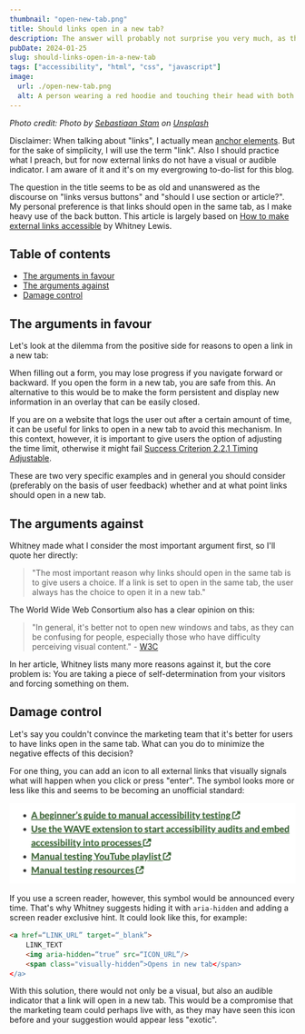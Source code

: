 ```yaml
---
thumbnail: "open-new-tab.png"
title: Should links open in a new tab?
description: The answer will probably not surprise you very much, as there are not many plausible use cases for this practice. In other words, it depends.
pubDate: 2024-01-25
slug: should-links-open-in-a-new-tab
tags: ["accessibility", "html", "css", "javascript"]
image:
  url: ./open-new-tab.png
  alt: A person wearing a red hoodie and touching their head with both hands. Instead of eyes, the person has a smiley face with two X's, created with a long exposure. Above the person it says 'target = blank FTW'.
---
```


_Photo credit: Photo by [Sebastiaan Stam](https://unsplash.com/@sebastiaanstam?utm_content=creditCopyText&utm_medium=referral&utm_source=unsplash) on [Unsplash](https://unsplash.com/photos/man-wearing-red-hoodie-RChZT-JlI9g?utm_content=creditCopyText&utm_medium=referral&utm_source=unsplash)_

Disclaimer: When talking about "links", I actually mean [anchor elements](https://developer.mozilla.org/en-US/docs/Web/HTML/Element/a). But for the sake of simplicity, I will use the term "link". Also I should practice what I preach, but for now external links do not have a visual or audible indicator. I am aware of it and it's on my evergrowing to-do-list for this blog.

The question in the title seems to be as old and unanswered as the discourse on "links versus buttons" and "should I use section or article?". My personal preference is that links should open in the same tab, as I make heavy use of the back button. This article is largely based on [How to make external links accessible](https://blog.pope.tech/2024/01/02/how-to-make-external-links-accessible) by Whitney Lewis.

## Table of contents

- [The arguments in favour](#the-arguments-in-favour)
- [The arguments against](#the-arguments-against)
- [Damage control](#damage-control)

## The arguments in favour

Let's look at the dilemma from the positive side for reasons to open a link in a new tab:

When filling out a form, you may lose progress if you navigate forward or backward. If you open the form in a new tab, you are safe from this. An alternative to this would be to make the form persistent and display new information in an overlay that can be easily closed.

If you are on a website that logs the user out after a certain amount of time, it can be useful for links to open in a new tab to avoid this mechanism. In this context, however, it is important to give users the option of adjusting the time limit, otherwise it might fail [Success Criterion 2.2.1 Timing Adjustable](https://www.w3.org/TR/WCAG22/#timing-adjustable).

These are two very specific examples and in general you should consider (preferably on the basis of user feedback) whether and at what point links should open in a new tab.

## The arguments against

Whitney made what I consider the most important argument first, so I'll quote her directly:

> "The most important reason why links should open in the same tab is to give users a choice. If a link is set to open in the same tab, the user always has the choice to open it in a new tab."

The World Wide Web Consortium also has a clear opinion on this:

> "In general, it's better not to open new windows and tabs, as they can be confusing for people, especially those who have difficulty perceiving visual content." - [W3C](https://www.w3.org/TR/WCAG20-TECHS/G200.html)

In her article, Whitney lists many more reasons against it, but the core problem is: You are taking a piece of self-determination from your visitors and forcing something on them.

## Damage control

Let's say you couldn't convince the marketing team that it's better for users to have links open in the same tab. What can you do to minimize the negative effects of this decision?

For one thing, you can add an icon to all external links that visually signals what will happen when you click or press "enter". The symbol looks more or less like this and seems to be becoming an unofficial standard:

![Links with an icon after them. The icon is a square with an arrow in it pointing upwards and to the right.](link-list-open-new-tab.png)

If you use a screen reader, however, this symbol would be announced every time. That's why Whitney suggests hiding it with `aria-hidden` and adding a screen reader exclusive hint. It could look like this, for example:

```html
<a href=“LINK_URL” target=“_blank”>
    LINK_TEXT
    <img aria-hidden=“true” src=“ICON_URL”/>
    <span class="visually-hidden”>Opens in new tab</span>
</a>
```

With this solution, there would not only be a visual, but also an audible indicator that a link will open in a new tab. This would be a compromise that the marketing team could perhaps live with, as they may have seen this icon before and your suggestion would appear less "exotic".
